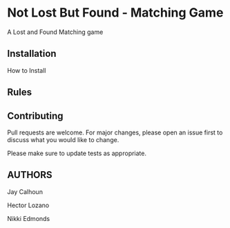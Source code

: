 # Not Lost But Found - Matching Game

A Lost and Found Matching game

## Installation

How to Install


## Rules



## Contributing
Pull requests are welcome. For major changes, please open an issue first to discuss what you would like to change.

Please make sure to update tests as appropriate.

## AUTHORS

   Jay Calhoun

   Hector Lozano

   Nikki Edmonds
